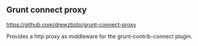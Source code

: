 ## Grunt connect proxy

https://github.com/drewzboto/grunt-connect-proxy

Provides a http proxy as middleware for the grunt-contrib-connect plugin.
